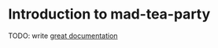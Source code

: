 # Introduction to mad-tea-party

TODO: write [great documentation](http://jacobian.org/writing/what-to-write/)
